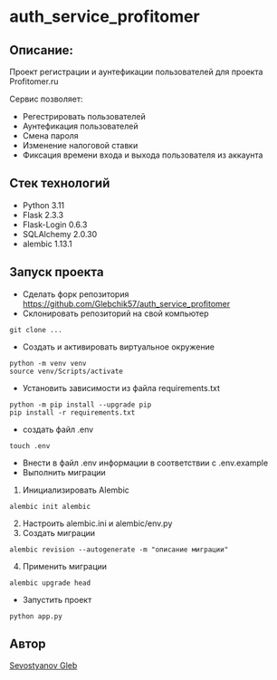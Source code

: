 # auth_service_profitomer
## Описание:
Проект регистрации и аунтефикации пользователей для проекта Profitomer.ru

Сервис позволяет:
- Регестрировать пользователей
- Аунтефикация пользователей
- Смена пароля
- Изменение налоговой ставки
- Фиксация времени входа и выхода пользователя из аккаунта

## Стек технологий
- Python 3.11
- Flask 2.3.3
- Flask-Login 0.6.3
- SQLAlchemy 2.0.30
- alembic 1.13.1

## Запуск проекта
- Сделать форк репозитория https://github.com/Glebchik57/auth_service_profitomer
- Склонировать репозиторий на свой компьютер
```
git clone ...
```
- Cоздать и активировать виртуальное окружение
```
python -m venv venv
source venv/Scripts/activate
```
- Установить зависимости из файла requirements.txt

```
python -m pip install --upgrade pip
pip install -r requirements.txt
```
- создать файл .env
```
touch .env
```
- Внести в файл .env информации в соответствии с .env.example
- Выполнить миграции
1. Инициализировать Alembic

```
alembic init alembic

```
2. Настроить alembic.ini и alembic/env.py
3. Создать миграции
```
alembic revision --autogenerate -m "описание миграции"
```
4. Применить миграции
```
alembic upgrade head

```

- Запустить проект

```
python app.py
```

## Автор
[Sevostyanov Gleb](https://github.com/Glebchik57)